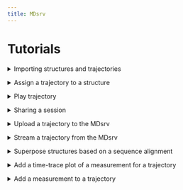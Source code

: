 ```yaml
---
title: MDsrv
---
```


# Tutorials

<a name='t-import'></a>
<details>
    <summary>Importing structures and trajectories</summary>

<p>
You can import a structure or trajectory by:<br>
<ul>
    <li>providing the files from your local machine</li>
    <ol>
    <li>Open the <i>Home</i> panel on the left-hand side.</li>
    <li>Open the <i>Open Local Files</i> menu in the <i>Home</i> panel.</li>
    <li>Select <i>Select files...</i> to choose which of the files you have stored locally to upload.</li>
        <ul>
            <li>You can import multiple files at once.</li>
            <li>If you are importing multiple files at once, that do not have the same format, the Format option should be set to Auto.</li>
            <li>If you are importing only one file at a time, or if all files have the same format, you can also specify the format of the file. However, in most cases, this is not necessary.</li>
        </ul>
    <li>Select <i>Apply</i>.</li>
    </ol>
</ul>
<center>
    <figure class='video_container'>
        <video width='75%' controls='true' allowfullscreen='true' poster='./videos/poster/import_local_files.png'>
            <source src='./videos/import_local_files.mp4' type='video/mp4'>
        </video>
    </figure>
</center>

<ul>
    <li>using one of the common public servers (like PDB)</li>
    <ol>
        <li>Open the <i>Home</i> panel on the left-hand side.</li>
        <li>Open the <i>Open Remote Structure</i> menu in the <i>Home</i> panel.</li>
        <li>Select the server you want to download the structure or trajectory from as the <i>Source</i>.</li>
        <li>Enter the <i>ID</i> of the structure or trajectory you want to import from the selected server.</li>
        <li>Select <i>Apply</i>.</li>
    </ol>
</ul>

<center>
    <figure class='video_container'>
        <video width='75%' controls='true' allowfullscreen='true' poster='./videos/poster/import_structure_id.png'>
            <source src='./videos/import_structure_id.mp4' type='video/mp4'>
        </video>
    </figure>
</center>

<ul>
    <li>using the URL of a structure or trajectory file that is publicly available on another server:</li>
    <ol>
        <li>Open the <i>Home</i> panel on the left-hand side.</li>
        <li>Open the <i>Open Remote File</i> menu in the <i>Home</i> panel.</li>
        <li>Enter the <i>URL</i> of the file.</li>
        <li>Select the correct format of the file for the <i>Format</i> parameter.</li>
        <li>Set the <i>Binary</i> parameter to On, if the file is binary.</li>
        <li>Select <i>Apply</i>.</li>
    </ol>
</ul>

<center>
    <figure class='video_container'>
        <video width='75%' controls='true' allowfullscreen='true' poster='./videos/poster/import_via_url.png'>
            <source src='./videos/import_via_url.mp4' type='video/mp4'>
        </video>
    </figure>
</center>

<b>Note</b>: When you import a trajectory file, like an xtc, you must also import a structure to which the trajectory can be matched. Otherwise you will not be able to play the trajectory. To match the trajectory to a structure, see FAQ: How can I assign a trajectory to a structure?

</p>
</details>

<a name='t-assign-traj'></a>
<details>
    <summary>Assign a trajectory to a structure</summary>

<p>

To match a trajectory to a structure, you must first import both (<a href="#t-import">How can I import a structure or trajectory?</a>). <br>
<ol>
    <li>Open the <i>Home</i> panel on the left-hand side.</li>
    <li>Open the <i>Assign Trajectory</i> menu in the Home panel.</li>
    <li>Select the structure and trajectory you want to match:</li>
    <ul>
        <li><i>Model</i>: the structure to which the trajectory should be matched</li>
        <li><i>Coordinates</i>: the trajectory you want to match to the structure</li>
    </ul>
    <li>Select <i>Apply</i>.</li>
</ol>

<center>
    <figure class='video_container'>
        <video width='75%' controls='true' allowfullscreen='true' poster='./videos/poster/assign_trajectory_to_structure.png'>
            <source src='./videos/assign_trajectory_to_structure.mp4' type='video/mp4'>
        </video>
    </figure>
</center>

</p>
</details>

<a name='t-play'></a>
<details>
    <summary>Play trajectory</summary>

<p>

You first need to import your trajectory (<a href="#t-import">How can I import a structure or trajectory?</a>).<br>
After you imported your trajectory, a play button will appear in the top left corner of the white canvas where the structure is displayed.<br><br>

In case you provided the coordinate file of the trajectory yourself, you must first match it with a structure (<a href="#t-assign-traj">How can I assign a trajectory to a structure?</a>).<br><br>
After matching the trajectory, you need to clean up the visualization:<br>
<ol>
    <li>Open the <i>State Tree</i> panel on the left-hand side.</li>
    <li>Toggle the visibility for the two imported files (same name as the original files).</li>
</ol>
Now only the matched result is visible in the representation.<br>

<center>
    <figure class='video_container'>
        <video width='75%' controls='true' allowfullscreen='true' poster='./videos/poster/play_trajectory.png'>
            <source src='./videos/play_trajectory.mp4' type='video/mp4'>
        </video>
    </figure>
</center>

</p>
</details>

<a name='t-share-session'></a>
<details>
    <summary>Sharing a session</summary>

<p>

You can share your your in two ways:<br>

<ul>
    <li>Through our server:</li>
    <ol>
        <li>Import the structures and trajectories you want to share (see Tutorials <a href="#t-import">How can I import a structure or trajectory?</a>, and <a href="#t-assign-traj">How can I assign a trajectory to a structure?</a>).</li>
        <li>Prepare your session as desired.</li>
        <li>Open the Remote Session menu in the Extensions panel at the bottom.</li>
        <li>Name your session.</li>
        <ul>
            <li>Optional: Enter a description by opening the Options area.</li>
            <li>Optional: Change the server address.</li>
        </ul>
        <li>Upload button.</li>
        <li>To share your session with others, right-click your session to open it in a new tab with its URL.</li>
        <li>Share this URL.</li>
    </ol>
</ul>

<center>
    <figure class='video_container'>
        <video width='75%' controls='true' allowfullscreen='true' poster='./videos/poster/share_session_our_server.png'>
            <source src='./videos/share_session.mp4' type='video/mp4'>
        </video>
    </figure>
</center>

<ul>
    <li>Setting up your own MDsrv, see <a href="install.html#install">How can I assign a trajectory to a structure?</a>.</li>
</ul>

</p>
</details>

<a name='t-upload-traj'></a>
<details>
    <summary>Upload a trajectory to the MDsrv</summary>

<div markdown="1">

The trajectory you want to store on our server must be publicly available on another server.<br>
1. Open the Extensions Panel at the bottom.<br>
2. Open the Add Trajectory to Stream Server menu.<br>
3. Optionally, if you want to upload the trajectory to another MDsrv instance, adjust the Server parameter accordingly.<br>
4. Enter the URL of the trajectory file.<br>
5. Name the trajectory. (If there is already a trajectory with the same name, a message will appear in the Log panel. Please change the name.)<br>
6. Add a more detailed description for your trajectory.<br>
7. Select Upload Trajectory to Server.<br>
8. When the trajectory is successfully uploaded, a message appears in the Log panel.<br>
9. To visualize the uploaded trajectory, see <a href="#t-stream-traj">How do I stream a trajectory from the MDsrv?</a>).<br>
Currently, only trajectories in the XTC format can be uploaded.

<center>
    <figure class='video_container'>
        <video width='75%' controls='true' allowfullscreen='true' poster='./videos/poster/upload_trajectory_server.png'>
            <source src='./videos/upload_trajectory_server.mp4' type='video/mp4'>
        </video>
    </figure>
</center>

</div>
</details>

<a name='t-stream-traj'></a>
<details>
    <summary>Stream a trajectory from the MDsrv</summary>

<p>

1. Open the Extensions panel at the bottom.<br>
2. Open the Match Trajectory Stream menu.<br>
3. Enter the Server URL where the trajectory is stored (Must be an MDsrv instance).<br>
4. Import the structure corresponding to the trajectory (see <a href="#t-import">How can I import a structure or trajectory?</a>).<br>
5. Select this structure via the Model parameter. <br>
6. Select the trajectory you want to stream via the Trajectory parameter.<br>
7. Select Add Xtc Stream Trajectory.<br>
8. You can now play your trajectory.<br>

<center>
    <figure class='video_container'>
        <video width='75%' controls='true' allowfullscreen='true' poster='./videos/poster/match_stream_trajectory.png'>
            <source src='./videos/match_trajectory_stream.mp4' type='video/mp4'>
        </video>
    </figure>
</center>

</p>
</details>

<a name='t-alignment'></a>
<details>
    <summary>Superpose structures based on a sequence alignment</summary>

<p>

1. Import a Clustal alignment (.aln) using the Open Local Files menu. <br>
2. Import the structures corresponding to the sequences in the alignment.<br>
3. Match the sequences of the alignment with the structures using the Match Sequence Alignment menu in the Extension Panel at the bottom. <br>
    - For each sequence in the alignment, you must specify which sequence of the structure should be matched to it.<br>
    - Each sequence needs its own structure.<br>
    - Match the following parameters for each sequence in the alignment:<br>
        - Structure<br>
        - Entity<br>
        - Chain<br>
        - Instance (if available)<br>
4. Select Apply Matching.<br>
    - If the structures are correctly matched, they will be superposed according to the alignment.<br>
    - If the matching is not correct, it is indicated which sequences of the alignment were not matched correctly in the Log at the bottom.

<center>
    <figure class='video_container'>
        <video width='75%' controls='true' allowfullscreen='true' poster='./videos/poster/alignment.png'>
            <source src='./videos/alignment.mp4' type='video/mp4'>
        </video>
    </figure>
</center>

</p>
</details>

<a name='t-plot'></a>
<details>
    <summary>Add a time-trace plot of a measurement for a trajectory</summary>

<p>

1. Import your trajectory.<br>
2. Clean up the visualization by toggling the visibility for the importet files in the State Tree panel on the left side.<br>
3. Open the Structure Tools panel on the right side.<br>
4. Open the Measurements menu in the Structure Tools panel.<br>
5. Select the Add button in the Measurements menu.<br>
6. Activate the selection mode by clicking the last button of the buttons on the right side of the white canvas where the structure is displayed (Toggle selection mode). <br>
7. An additional menu appears at the top of the white canvas.<br>
8. Select the button labeled Residue to change the granularity of the selection.<br>
9. Select the desired elements to add a measurement (two for distance, three for angle, four for area angle). The selected elements will be displayed in the Measurements menu. <br>
10. Select the desired measurement in the Measurements menu to add it. <br>
11. Open the Extensions panel at the bottom.<br>
12. Open the Time-trace Plot menu.<br>
13. Select the measurement you just added to display its plot throughout the trajectory.<br>
<br>
There are various interaction possible:<br>
- Skipping to a specific frame by clicking on the value<br>
- Sorting the values by frame, ascending, and descending<br>
- Filtering the values<br>
- Switching the display to RMSD for the whole model<br>
    - Instead of a filter, it is now possible to change he comparison frame for the RMSD

<center>
    <figure class='video_container'>
        <video width='75%' controls='true' allowfullscreen='true' poster='./videos/poster/plot.png'>
            <source src='./videos/plot.mp4' type='video/mp4'>
        </video>
    </figure>
</center>

</p>
</details>

<a name='t-measuement-traj'></a>
<details>
    <summary>Add a measurement to a trajectory</summary>

<p>

</p>
</details>

